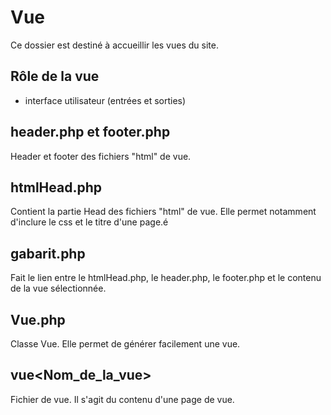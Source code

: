 # Vue
Ce dossier est destiné à accueillir les vues du site.

## Rôle de la vue 
- interface utilisateur (entrées et sorties)

## header.php et footer.php
Header et footer des fichiers "html" de vue.

## htmlHead.php
Contient la partie Head des fichiers "html" de vue. Elle permet notamment d'inclure le css et le titre d'une page.é

## gabarit.php
Fait le lien entre le htmlHead.php, le header.php, le footer.php et le contenu de la vue sélectionnée.

## Vue.php
Classe Vue. Elle permet de générer facilement une vue.

## vue\<Nom_de_la_vue\>
Fichier de vue. Il s'agit du contenu d'une page de vue.
